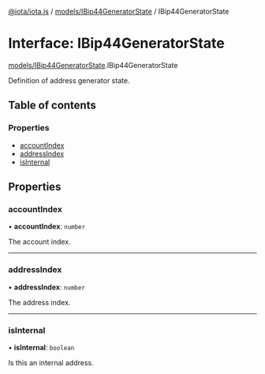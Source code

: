 [@iota/iota.js](../README.md) / [models/IBip44GeneratorState](../modules/models_ibip44generatorstate.md) / IBip44GeneratorState

# Interface: IBip44GeneratorState

[models/IBip44GeneratorState](../modules/models_ibip44generatorstate.md).IBip44GeneratorState

Definition of address generator state.

## Table of contents

### Properties

- [accountIndex](models_ibip44generatorstate.ibip44generatorstate.md#accountindex)
- [addressIndex](models_ibip44generatorstate.ibip44generatorstate.md#addressindex)
- [isInternal](models_ibip44generatorstate.ibip44generatorstate.md#isinternal)

## Properties

### accountIndex

• **accountIndex**: `number`

The account index.

___

### addressIndex

• **addressIndex**: `number`

The address index.

___

### isInternal

• **isInternal**: `boolean`

Is this an internal address.
